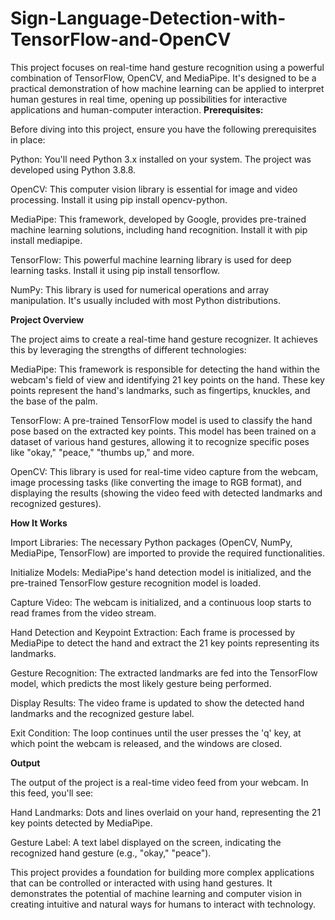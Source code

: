 # Sign-Language-Detection-with-TensorFlow-and-OpenCV
This project focuses on real-time hand gesture recognition using a powerful combination of TensorFlow, OpenCV, and MediaPipe. It's designed to be a practical demonstration of how machine learning can be applied to interpret human gestures in real time, opening up possibilities for interactive applications and human-computer interaction.
**Prerequisites:**

Before diving into this project, ensure you have the following prerequisites in place:

Python: You'll need Python 3.x installed on your system. The project was developed using Python 3.8.8.

OpenCV: This computer vision library is essential for image and video processing. Install it using pip install opencv-python.

MediaPipe: This framework, developed by Google, provides pre-trained machine learning solutions, including hand recognition. Install it with pip install mediapipe.

TensorFlow: This powerful machine learning library is used for deep learning tasks. Install it using pip install tensorflow.

NumPy: This library is used for numerical operations and array manipulation. It's usually included with most Python distributions.

**Project Overview**

The project aims to create a real-time hand gesture recognizer. It achieves this by leveraging the strengths of different technologies:

MediaPipe: This framework is responsible for detecting the hand within the webcam's field of view and identifying 21 key points on the hand. These key points represent the hand's landmarks, such as fingertips, knuckles, and the base of the palm.

TensorFlow: A pre-trained TensorFlow model is used to classify the hand pose based on the extracted key points. This model has been trained on a dataset of various hand gestures, allowing it to recognize specific poses like "okay," "peace," "thumbs up," and more.

OpenCV: This library is used for real-time video capture from the webcam, image processing tasks (like converting the image to RGB format), and displaying the results (showing the video feed with detected landmarks and recognized gestures).

**How It Works**

Import Libraries: The necessary Python packages (OpenCV, NumPy, MediaPipe, TensorFlow) are imported to provide the required functionalities.

Initialize Models: MediaPipe's hand detection model is initialized, and the pre-trained TensorFlow gesture recognition model is loaded.

Capture Video: The webcam is initialized, and a continuous loop starts to read frames from the video stream.

Hand Detection and Keypoint Extraction: Each frame is processed by MediaPipe to detect the hand and extract the 21 key points representing its landmarks.

Gesture Recognition: The extracted landmarks are fed into the TensorFlow model, which predicts the most likely gesture being performed.

Display Results: The video frame is updated to show the detected hand landmarks and the recognized gesture label.

Exit Condition: The loop continues until the user presses the 'q' key, at which point the webcam is released, and the windows are closed.

**Output**

The output of the project is a real-time video feed from your webcam. In this feed, you'll see:

Hand Landmarks: Dots and lines overlaid on your hand, representing the 21 key points detected by MediaPipe.

Gesture Label: A text label displayed on the screen, indicating the recognized hand gesture (e.g., "okay," "peace").

This project provides a foundation for building more complex applications that can be controlled or interacted with using hand gestures. It demonstrates the potential of machine learning and computer vision in creating intuitive and natural ways for humans to interact with technology.
